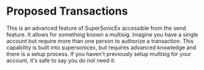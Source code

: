 # Proposed Transactions

This is an advanced feature of SuperSonicEx accessible from the send feature. It allows for something known a multisig. Imagine you have a single account but require more than one person to authorize a transaction. This capability is built into supersonicex, but requires advanced knowledge and there is a setup process. If you haven't previously setup multisig for your account, it's safe to say you do not need it.
